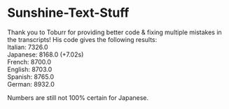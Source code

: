 # Sunshine-Text-Stuff
Thank you to Toburr for providing better code & fixing multiple mistakes in the transcripts! His code gives the following results:  
Italian: 7326.0  
Japanese: 8168.0 (+7.02s)  
French: 8700.0  
English: 8703.0  
Spanish: 8765.0  
German: 8932.0  

Numbers are still not 100% certain for Japanese.
